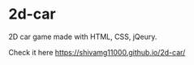 # 2d-car

2D car game made with HTML, CSS, jQeury.

Check it here https://shivamg11000.github.io/2d-car/
